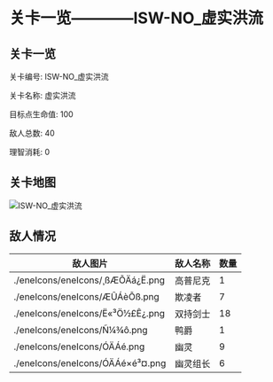# 关卡一览————ISW-NO_虚实洪流


## 关卡一览

关卡编号: ISW-NO_虚实洪流

关卡名称: 虚实洪流

目标点生命值: 100

敌人总数: 40

理智消耗: 0


## 关卡地图
![ISW-NO_虚实洪流](./oprMap/ISW-NO_虚实洪流.png)

## 敌人情况

| 敌人图片 | 敌人名称 | 数量  |
|---------|-----|-----|
| ./eneIcons/eneIcons/¸ßÆÕÄá¿Ë.png| 高普尼克  |   1  |
| ./eneIcons/eneIcons/ÆÛÁèÕß.png| 欺凌者  |   7  |
| ./eneIcons/eneIcons/Ë«³Ö½£Ê¿.png| 双持剑士  |   18  |
| ./eneIcons/eneIcons/Ñ¼¾ô.png| 鸭爵  |   1  |
| ./eneIcons/eneIcons/ÓÄÁé.png| 幽灵  |   9  |
| ./eneIcons/eneIcons/ÓÄÁé×é³¤.png| 幽灵组长  |   6  |
